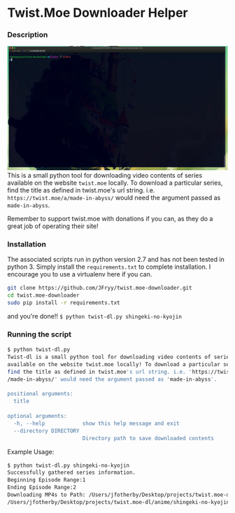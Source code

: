 # Twist.Moe Downloader Helper

### Description

![](examples/tty.gif)
This is a small python tool for downloading video contents of series available on the website `twist.moe` locally. 
To download a particular series, find the title as defined in twist.moe's url string. 
i.e. `https://twist.moe/a/made-in-abyss/` would need the argument passed as `made-in-abyss`.

Remember to support twist.moe with donations if you can, as they do a great job of operating their site!

### Installation
The associated scripts run in python version 2.7 and has not been tested in python 3. Simply install the 
`requirements.txt` to complete installation. I encourage you to use a virtualenv here if you can.

```bash
git clone https://github.com/JFryy/twist.moe-downloader.git
cd twist.moe-downloader
sudo pip install -r requirements.txt
```

and you're done!!
`$ python twist-dl.py shingeki-no-kyojin`

### Running the script

```bash
$ python twist-dl.py 
Twist-dl is a small python tool for downloading video contents of series
available on the website twist.moe locally! To download a particular series,
find the title as defined in twist.moe's url string. i.e. 'https://twist.moe/a
/made-in-abyss/' would need the argument passed as 'made-in-abyss'.

positional arguments:
  title

optional arguments:
  -h, --help            show this help message and exit
  --directory DIRECTORY
                        Directory path to save downloaded contents

```

Example Usage:
```bash
$ python twist-dl.py shingeki-no-kyojin
Successfully gathered series information.
Beginning Episode Range:1
Ending Episode Range:2
Downloading MP4s to Path: /Users/jfotherby/Desktop/projects/twist.moe-dl/anime/shingeki-no-kyojin/.
/Users/jfotherby/Desktop/projects/twist.moe-dl/anime/shingeki-no-kyojin/shingeki-no-kyojin-episode-1.mp4:   7%|▋         | 45351/662939 [00:04<00:49, 12597.16KB/s]
```